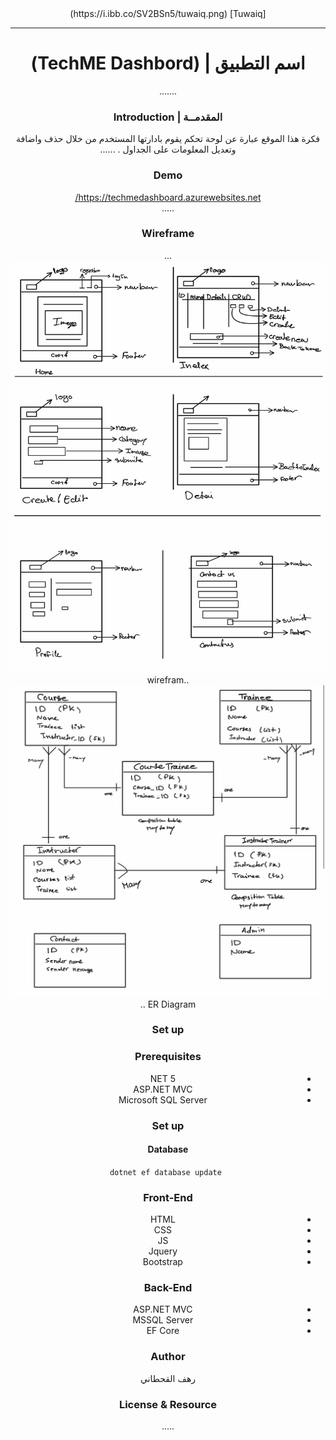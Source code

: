 <div dir="rtl" align="Center" >
[Tuwaiq] (https://i.ibb.co/SV2BSn5/tuwaiq.png)
  
----
#  <div dir="rtl" align="Center" > اسم التطبيق | (TechME Dashbord)  </div>
  .......
### المقدمــة | Introduction 
  فكرة هذا الموقع عبارة عن لوحة تحكم يقوم بادارتها المستخدم  من خلال حذف واضافة وتعديل المعلومات على  الجداول  .
 ......
### Demo
https://techmedashboard.azurewebsites.net/  
 .....
### Wireframe  
 ...
 <Img src="Image from iOS.jpg"> wirefram..
  <Img src="Image from iOS (1).jpg"> ER Diagram  .. 
 

### Set up  
### Prerequisites
- NET 5 
- ASP.NET MVC
- Microsoft SQL Server 
### Set up  
 #### Database
 ``` dotnet ef database update```
### Front-End  
 - HTML
 - CSS
 - JS
 - Jquery
 - Bootstrap 
### Back-End 
 - ASP.NET MVC
 - MSSQL Server
 - EF Core
### Author
 
رهف القحطاني 
### License & Resource
 .....
</div>

